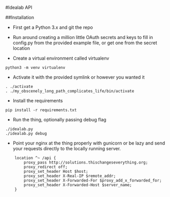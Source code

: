 #Idealab API

##Installation

* First get a Python 3.x and git the repo

* Run around creating a million little OAuth secrets and keys to fill in config.py from the provided example file, or get one from the secret location

* Create a virtual environment called virtualenv

```shell
python3 -m venv virtualenv
```

* Activate it with the provided symlink or however you wanted it

```shell
. ./activate
. ./my_obscenely_long_path_complicates_life/bin/activate
```

* Install the requirements

```shell
pip install -r requirements.txt
```

* Run the thing, optionally passing debug flag

```shell
./idealab.py
./idealab.py debug
```

* Point your nginx at the thing properly with gunicorn or be lazy and send your requests directly to the locally running server.

  
```nginx
    location ^~ /api {
        proxy_pass http://solutions.thischangeseverything.org;
        proxy_redirect off;
        proxy_set_header Host $host;
        proxy_set_header X-Real-IP $remote_addr;
        proxy_set_header X-Forwarded-For $proxy_add_x_forwarded_for;
        proxy_set_header X-Forwarded-Host $server_name;
    }
```
